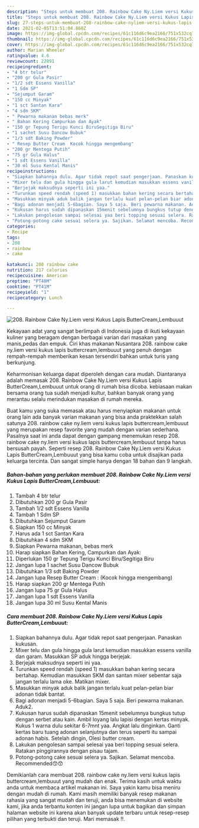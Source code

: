 ```yaml
---
description: "Steps untuk membuat 208. Rainbow Cake Ny.Liem versi Kukus Lapis ButterCream,Lembuuut terupdate"
title: "Steps untuk membuat 208. Rainbow Cake Ny.Liem versi Kukus Lapis ButterCream,Lembuuut terupdate"
slug: 27-steps-untuk-membuat-208-rainbow-cake-nyliem-versi-kukus-lapis-buttercream-lembuuut-terupdate
date: 2021-02-05T13:51:04.860Z
image: https://img-global.cpcdn.com/recipes/61c116d6c9ea2166/751x532cq70/208-rainbow-cake-nyliem-versi-kukus-lapis-buttercreamlembuuut-foto-resep-utama.jpg
thumbnail: https://img-global.cpcdn.com/recipes/61c116d6c9ea2166/751x532cq70/208-rainbow-cake-nyliem-versi-kukus-lapis-buttercreamlembuuut-foto-resep-utama.jpg
cover: https://img-global.cpcdn.com/recipes/61c116d6c9ea2166/751x532cq70/208-rainbow-cake-nyliem-versi-kukus-lapis-buttercreamlembuuut-foto-resep-utama.jpg
author: Marian Wheeler
ratingvalue: 4.6
reviewcount: 22891
recipeingredient:
- "4 btr telur"
- "200 gr Gula Pasir"
- "1/2 sdt Essens Vanilla"
- "1 Sdm SP"
- "Sejumput Garam"
- "150 cc Minyak"
- "1 sct Santan Kara"
- "4 sdm SKM"
- " Pewarna makanan bebas merk"
- " Bahan Kering Campurkan dan Ayak"
- "150 gr Tepung Terigu Kunci BiruSegitiga Biru"
- "1 sachet Susu Dancow Bubuk"
- "1/3 sdt Baking Powder"
- " Resep Butter Cream  Kocok hingga mengembang"
- "200 gr Mentega Putih"
- "75 gr Gula Halus"
- "1 sdt Essens Vanilla"
- "30 ml Susu Kental Manis"
recipeinstructions:
- "Siapkan bahannya dulu. Agar tidak repot saat pengerjaan. Panaskan kukusan."
- "Mixer telu dan gula hingga gula larut kemudian masukkan essens vanilla dan garam. Masukkan SP aduk hingga berjejak."
- "Berjejak maksudnya seperti ini yaa."
- "Turunkan speed rendah (speed 1) masukkan bahan kering secara bertahap. Kemudian masukkan SKM dan santan mixer sebentar saja jangan terlalu lama oke. Matikan mixer."
- "Masukkan minyak aduk balik jangan terlalu kuat pelan-pelan biar adonan tidak bantat."
- "Bagi adonan menjadi 5-6bagian. Saya 5 saja. Beri pewarna makanan. Aduk2."
- "Kukusan harus sudah dipanaskan 15menit sebelumnya bungkus tutup dengan serbet atau kain. Ambil loyang lalu lapisi dengan kertas minyak. Kukus 1 warna dulu sekitar 6-7mnt yaa. Angkat lalu dinginkan. Ganti kertas baru tuang adonan selanjutnya dan terus seperti itu sampai adonan habis. Setelah dingin, Olesi butter cream."
- "Lakukan pengolesan sampai selesai yaa beri topping sesuai selera. Ratakan pinggirannya dengan pisau tajam."
- "Potong-potong cake sesuai selera ya. Sajikan. Selamat mencoba. Recommended😙😙"
categories:
- Recipe
tags:
- 208
- rainbow
- cake

katakunci: 208 rainbow cake 
nutrition: 217 calories
recipecuisine: American
preptime: "PT40M"
cooktime: "PT41M"
recipeyield: "1"
recipecategory: Lunch

---
```



![208. Rainbow Cake Ny.Liem versi Kukus Lapis ButterCream,Lembuuut](https://img-global.cpcdn.com/recipes/61c116d6c9ea2166/751x532cq70/208-rainbow-cake-nyliem-versi-kukus-lapis-buttercreamlembuuut-foto-resep-utama.jpg)

Kekayaan adat yang sangat berlimpah di Indonesia juga di ikuti kekayaan kuliner yang beragam dengan berbagai varian dari masakan yang manis,pedas dan empuk. Ciri khas makanan Nusantara 208. rainbow cake ny.liem versi kukus lapis buttercream,lembuuut yang penuh dengan rempah-rempah memberikan kesan tersendiri bahkan untuk turis yang berkunjung.


Keharmonisan keluarga dapat diperoleh dengan cara mudah. Diantaranya adalah memasak 208. Rainbow Cake Ny.Liem versi Kukus Lapis ButterCream,Lembuuut untuk orang di rumah bisa dicoba. kebiasaan makan bersama orang tua sudah menjadi kultur, bahkan banyak orang yang merantau selalu merindukan masakan di rumah mereka.



Buat kamu yang suka memasak atau harus menyiapkan makanan untuk orang lain ada banyak varian makanan yang bisa anda praktekkan salah satunya 208. rainbow cake ny.liem versi kukus lapis buttercream,lembuuut yang merupakan resep favorite yang mudah dengan varian sederhana. Pasalnya saat ini anda dapat dengan gampang menemukan resep 208. rainbow cake ny.liem versi kukus lapis buttercream,lembuuut tanpa harus bersusah payah.
Seperti resep 208. Rainbow Cake Ny.Liem versi Kukus Lapis ButterCream,Lembuuut yang bisa kamu coba untuk disajikan pada keluarga tercinta. Dan sangat simple hanya dengan 18 bahan dan 9 langkah.


<!--inarticleads1-->

##### Bahan-bahan yang perlukan membuat 208. Rainbow Cake Ny.Liem versi Kukus Lapis ButterCream,Lembuuut:

1. Tambah 4 btr telur
1. Dibutuhkan 200 gr Gula Pasir
1. Tambah 1/2 sdt Essens Vanilla
1. Tambah 1 Sdm SP
1. Dibutuhkan Sejumput Garam
1. Siapkan 150 cc Minyak
1. Harus ada 1 sct Santan Kara
1. Dibutuhkan 4 sdm SKM
1. Siapkan  Pewarna makanan, bebas merk
1. Harap siapkan  Bahan Kering, Campurkan dan Ayak:
1. Diperlukan 150 gr Tepung Terigu Kunci Biru/Segitiga Biru
1. Jangan lupa 1 sachet Susu Dancow Bubuk
1. Dibutuhkan 1/3 sdt Baking Powder
1. Jangan lupa  Resep Butter Cream : (Kocok hingga mengembang)
1. Harap siapkan 200 gr Mentega Putih
1. Jangan lupa 75 gr Gula Halus
1. Jangan lupa 1 sdt Essens Vanilla
1. Jangan lupa 30 ml Susu Kental Manis




<!--inarticleads2-->

##### Cara membuat  208. Rainbow Cake Ny.Liem versi Kukus Lapis ButterCream,Lembuuut:

1. Siapkan bahannya dulu. Agar tidak repot saat pengerjaan. Panaskan kukusan.
1. Mixer telu dan gula hingga gula larut kemudian masukkan essens vanilla dan garam. Masukkan SP aduk hingga berjejak.
1. Berjejak maksudnya seperti ini yaa.
1. Turunkan speed rendah (speed 1) masukkan bahan kering secara bertahap. Kemudian masukkan SKM dan santan mixer sebentar saja jangan terlalu lama oke. Matikan mixer.
1. Masukkan minyak aduk balik jangan terlalu kuat pelan-pelan biar adonan tidak bantat.
1. Bagi adonan menjadi 5-6bagian. Saya 5 saja. Beri pewarna makanan. Aduk2.
1. Kukusan harus sudah dipanaskan 15menit sebelumnya bungkus tutup dengan serbet atau kain. Ambil loyang lalu lapisi dengan kertas minyak. Kukus 1 warna dulu sekitar 6-7mnt yaa. Angkat lalu dinginkan. Ganti kertas baru tuang adonan selanjutnya dan terus seperti itu sampai adonan habis. Setelah dingin, Olesi butter cream.
1. Lakukan pengolesan sampai selesai yaa beri topping sesuai selera. Ratakan pinggirannya dengan pisau tajam.
1. Potong-potong cake sesuai selera ya. Sajikan. Selamat mencoba. Recommended😙😙




Demikianlah cara membuat 208. rainbow cake ny.liem versi kukus lapis buttercream,lembuuut yang mudah dan enak. Terima kasih untuk waktu anda untuk membaca artikel makanan ini. Saya yakin kamu bisa meniru dengan mudah di rumah. Kami masih memiliki banyak resep makanan rahasia yang sangat mudah dan teruji, anda bisa menemukan di website kami, jika anda terbantu konten ini jangan lupa untuk bagikan dan simpan halaman website ini karena akan banyak update terbaru untuk resep-resep pilihan yang terbukti dan teruji. Mari memasak !!. 
